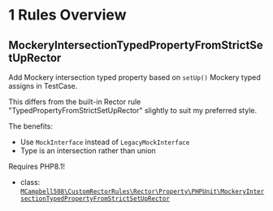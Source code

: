 # 1 Rules Overview

## MockeryIntersectionTypedPropertyFromStrictSetUpRector

Add Mockery intersection typed property based on `setUp()` Mockery typed assigns in TestCase.

This differs from the built-in Rector rule "TypedPropertyFromStrictSetUpRector" slightly to suit my preferred style.

The benefits:

* Use `MockInterface` instead of `LegacyMockInterface`
* Type is an intersection rather than union

Requires PHP8.1!

- class: [`MCampbell508\CustomRectorRules\Rector\Property\PHPUnit\MockeryIntersectionTypedPropertyFromStrictSetUpRector`](../src/Rector/Property/PHPUnit/MockeryIntersectionTypedPropertyFromStrictSetUpRector.php)

<br>
